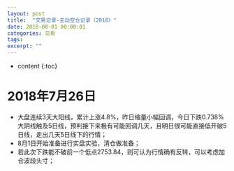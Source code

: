 ```yaml
---
layout: post
title:  "交易记录-主动空仓记录（2018）"
date: 2018-08-01 00:00:01
categories: 交易
tags: 
excerpt: ""
---
```


* content
{:toc}


# 2018年7月26日
* 大盘连续3天大阳线，累计上涨4.8%，昨日缩量小幅回调，今日下跌0.738%大阴线触及5日线，预判接下来极有可能回调几天，且明日很可能直接低开破5日线，走出几天5日线下的行情；
* 8月1日开始准备进行实盘实验，清仓做准备；
* 若此次下跌能不破前一个低点2753.84，则可认为行情确有反转，可以考虑加仓波段头寸；






















































